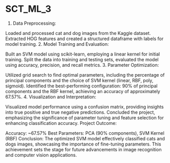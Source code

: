 # SCT_ML_3
1. Data Preprocessing:

Loaded and processed cat and dog images from the Kaggle dataset.
Extracted HOG features and created a structured dataframe with labels for model training.
2. Model Training and Evaluation:

Built an SVM model using scikit-learn, employing a linear kernel for initial training.
Split the data into training and testing sets, evaluated the model using accuracy, precision, and recall metrics.
3. Parameter Optimization:

Utilized grid search to find optimal parameters, including the percentage of principal components and the choice of SVM kernel (linear, RBF, poly, sigmoid).
Identified the best-performing configuration: 90% of principal components and the RBF kernel, achieving an accuracy of approximately 67.57%.
4. Visualization and Interpretation:

Visualized model performance using a confusion matrix, providing insights into true positive and true negative predictions.
Concluded the project, emphasizing the significance of parameter tuning and feature selection for enhancing classification accuracy.
Project Outcome:

Accuracy: ~67.57%
Best Parameters: PCA (90% components), SVM Kernel (RBF)
Conclusion: The optimized SVM model effectively classified cats and dogs images, showcasing the importance of fine-tuning parameters. This achievement sets the stage for future advancements in image recognition and computer vision applications.
